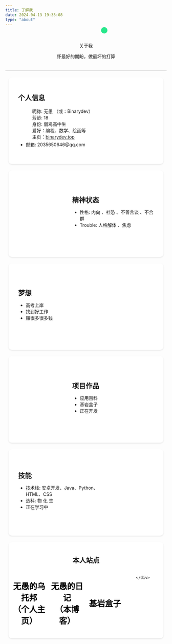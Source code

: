 ```yaml
---
title: 了解我
date: 2024-04-13 19:35:08
type: "about"
---
```


<style>
	/* 头像卡片 */
	.author-img {
        position: relative; /* 设置相对定位 */
    }
    
    .author-box {
        text-align: center;
        padding: 20px;
        height: auto;
        border-bottom: 2px solid #ddd;
        /* 分割线 */
    }

    .author-img img {
        border-radius: 50%; /* 显示为圆形 */
        width: 150px; /* 宽度设置 */
        height: 150px; /* 高度保持一致，否则就成椭圆了 */
        margin-bottom: 10px;
    }
    
    .green-dot {
		position: absolute;
		right: calc(50% - 67px);
		bottom: 13px;
		width: 20px; /* 小圆点的宽度 */
		height: 20px; /* 小圆点的高度 */
		background-color: rgb(40, 231, 139); /* 小圆点的颜色，感觉很好看，对照着QQ的颜色搞的 */
		border-radius: 50%; /* 使小圆点变成圆形 */
	}
    
    /* 文本格式，全局 */
    .content h2 {
        margin-top: 0;
        margin-bottom: 0;
    }
    
    /* 设置每一节宽度，高度，长度等等 */
    .content .column {
		margin-top: 4px;
        margin-bottom: 4px;
        width: 65%;
        margin-left: 20px;
    }
    
    /* 给第一格个人信息进行适配 */
    .content .info-columns {
        margin: 10px 0;
    }

	/* 第一格的个人信息，我使用了表格，为了显示更多信息的同时不空出大部分地方，你们自行选择 */
    .content .row {
        display: flex;
        justify-content: space-between;
    }
    
    /* 每一节通用格式 */
    .section {
        display: flex;
        padding: 10px;
        align-items: center;
        justify-content: space-between;
        border-bottom: none;
        margin-top: 20px;
        margin: 20px 10px 0 10px;
        border-radius: 10px;
        background-color: white;
        height: 250px;
        box-shadow: 0 2px 4px rgba(0, 0, 0, 0.1);
    }
    
    /* 夜间适配，改变背景和相关阴影部分 */
    [data-theme=dark] .section {
        background-color: #2c2c2c;
        box-shadow: 0 2px 4px rgba(0, 0, 0, 0.5);
    }
    
    /* 右图左文样式，左边为row，因为是默认的所以不需要指定 */
    .section.right {
        flex-direction: row-reverse;
    }
    
    /* 节内图片所在位置相关格式，这里是因为我开了fancybox，也就是点击预览大图的效果，使图片被一个a所包裹，如果你关了请自行将该内容添加到下面的img中，其他位置对应调整 */
    .section a {
		width: 45%;
		height: 100%;
		transition: transform 0.5s ease; /* 添加过渡效果 */

    }

    /* 节内A标签内的图片，占满a标签，并不拉伸，使用覆盖，自适应大小 */
    .section img {
        width: 100%;
        height: 100%;
        object-fit: cover;
        border-radius: 8px;
    }
    
    /* 在鼠标悬停在 .section 上时，放大图片 */
	.section:hover a {
		transform: scale(1.10); /* 将图片放大10% */
	}
	
	/* 设置放大只在当图片没有消失时，否则这个宽度会覆盖掉设置的小时候为100%的设定 */
	@media (min-width: 870px) {
		/* 图像在右边的节，当鼠标放入，适当向左偏移，造成好像被图像挤过去的视觉效果 */
		.section.right:hover .content {
			margin-left: 10px;
		}
		/* 通用，因为文字是靠左的，改变宽度就被挤过去了 */
		.section:hover .content {
			width: 50%;
			width: 50%;
		}
	}
	
	/* 通用文字部分基础设置 */
    .section .content {
        width: 55%;
        margin: 20px 20px;
        max-height: 100%;
        overflow: hidden; /* 超出部分不好看，我给隐藏了，看不见也比超出强，不过这个可以通过修改各种宽度高度进行个性适配 */
        text-overflow: ellipsis;
        transition: width 0.5s ease, margin-left 0.3s ease; /* 添加过渡效果 */
    }
    
    /* 最下方的一堆个人站点 */
    .wrapper {
		text-align: center; /* 文字居中 */
        padding: 10px;
        margin: 20px 10px 0 10px;
        border-radius: 10px;
        background-color: white;
        height: auto;
        box-shadow: 0 2px 4px rgba(0, 0, 0, 0.1);
	}
	
	/* 四个大字 */
	.wrapper .label {
        margin: 20px 20px;
	}
	
	/* 网格相关链接布局样式 */
    .wrapper .site-grid {
        margin-top: 10px;
        border-radius: 8px;
        display: grid;
        grid-template-columns: repeat(4, 1fr); /* 一行四块 */
        gap: 10px; /* 块之间的间隙 */
        width: 100%;
        height: auto; /* 宽度自动填充 */
    }
    
    /* 每个站点块的样式 */
    .wrapper .site-grid .site-item {
		z-index: 1;
        border-radius: 10px;
        position: relative;
        width: 100%;/* 宽度自动填充 */
        height: 200px;/* 设置块的高度 */
        background-size: cover;/* 背景图片填充整个块 */
        background-position: center;/* 背景图片居中 */
        display: flex;
        justify-content: center;
        align-items: center;
        text-decoration: none;
        overflow: hidden; /* 使超出边框的内容隐藏 */
        transition: transform 0.3s ease-in-out, z-index 0.3s ease-in-out;
    }
    
    
    /* 动画效果，鼠标放上去时背景图片放大的动画 */
    @media (min-width: 870px) {
		.wrapper .site-grid .site-item:hover {
			transform: scale(1.2); /* 放大倍数 */
			z-index: 2;
		}
	}

    /* 块中的字覆盖层样式 */
    .wrapper .site-overlay {
        position: absolute;
        inset: 0; /* 将 top, right, bottom, left 都设为 0 */
        border-radius: 10px;
        background: rgba(255, 255, 255, 0.5); /* 初始为透明背景 */
        transition: background 0.6s, color 0.6s; /* 背景过渡效果 */
        display: flex;
        text-align: center;
        justify-content: center;
        align-items: center;
        font: bold 25px sans-serif; /* 根据需求更改字体大小 */
        color: #000000; /* 根据需求更改字体颜色，默认是黑 */
    }

    /* 鼠标悬停时的样式 */
    .wrapper .site-item:hover .site-overlay {
        background: rgba(0, 0, 0, 0.5); /* 白底变黑 */
        color: #ffffff; /* 黑字变白 */
    }
    
    /* 夜间适配 */
    [data-theme=dark] .wrapper {
        background-color: #2c2c2c; /* 这是我全局的夜间统一色，你们自己看 */
        box-shadow: 0 2px 4px rgba(0, 0, 0, 0.5);
    }
    
    /* 夜间鼠标悬停动效适配 */
    [data-theme=dark] .wrapper .site-item:hover .site-overlay {
        background: rgba(255, 255, 255, 0.5);
        color: #000000;
    }
    
    /* 夜间卡片背景适配，和白天是相反的 */
    [data-theme=dark] .wrapper .site-overlay {
        background: rgba(0, 0, 0, 0.5);
        color: #ffffff;
    }
    
    /* 窄屏适配 */
    @media (max-width: 870px) {/* 当页面宽度小于870像素时 */
        /* 不显示图片 */
		.section a {
			display: none;
		}
		
		/* 将位置留给文字 */
		.section .content {
			width: 100%;
		}
		/* 高度自己调整，因为窄屏视野没有那么大，部分节窄一点宽一点不影响，但是最小仍然是之前设置的值，这个需要你们自己改 */
		.section {
		    height: auto;
		    min-height: 250px;
		}
		
		/* 下方链接到现在显示为两列，要不然挤得不行 */
		.wrapper .site-grid {
            grid-template-columns: repeat(2, 1fr);
            /* 一行显示2个块 */
            grid-auto-rows: 200px;
            /* 保持行高一致 */
        }
    }
    
    /* 当页面宽度小于480像素时，我们的表格成为1列 */
    @media (max-width: 560px) {
        .wrapper .site-grid {
            grid-template-columns: repeat(1, 1fr);
            /* 一行显示1个块 */
            grid-auto-rows: 200px;
            /* 保持行高一致 */
        }
    }
</style>

<div class="author-box">
    <div class="author-img">
        <div class="green-dot"></div>
    </div>
    <div class="image-dot"></div>
    <p class="p center logo large">关于我</p>
    <p class="p center small">怀最好的期盼，做最坏的打算</p>
</div>

<div class="section left">
    <div class="content">
        <div class="info-columns">
            <h2>个人信息</h2>
            <ul>
                <div class="row">
                    <div class="column">
                        <li>昵称: 无愚 （或：Binarydev）</li>
                        <li>芳龄: 18</li>
                        <li>身份: 弱鸡高中生</li>
                        <li>爱好：编程、数学、绘画等</li>
                        <li>主页：<a href="https://binarydev.top">binarydev.top</a></li>
                    </div>
                </div>
                <li>邮箱: 2035650646@qq.com</li>
            </ul>
        </div>
    </div>
</div>

<div class="section right">
    <div class="content">
        <h2>精神状态</h2>
        <ul>
            <li>性格: 内向 、社恐 、不善言谈 、不合群</li>
            <li>Trouble: 人格解体 、焦虑</li>
        </ul>
    </div>
</div>

<div class="section left">
    <div class="content">
        <h2>梦想</h2>
        <ul>
            <li>高考上岸</li>
            <li>找到好工作</li>
            <li>赚很多很多钱</li>
        </ul>
    </div>
</div>

<div class="section right">
    <div class="content">
        <h2>项目作品</h2>
        <ul>
            <li>应用百科</li>
            <li>基岩盒子</li>
            <li>正在开发</li>
        </ul>
    </div>
</div>

<div class="section left">
    <div class="content">
        <h2>技能</h2>
        <ul>
            <li>技术栈: 安卓开发、Java、Python、HTML、CSS</li>
            <li>选科: 物 化 生</li>
            <li>正在学习中</li>
        </ul>
    </div>
</div>



<div class="wrapper">
    <div class="label"><h2>本人站点</h2></div>
    <div class="site-grid">
        <a href="https://binarydev.top/" target="_blank" class="site-item"
            >
            <div class="site-overlay">
                <span>无愚的乌托邦<br>（个人主页）</span>
            </div>
        </a>
        <a href="https://blog.binarydev.top/" target="_blank" class="site-item"
           >
            <div class="site-overlay">
                <span>无愚的日记<br>（本博客）</span>
            </div>
        </a>
        <a href="https://bedrock.binarydev.top/" target="_blank" class="site-item"
   >
            <div class="site-overlay">
                <span>基岩盒子<br></span>
            </div>
        </a>
       
    </div>
</div>
